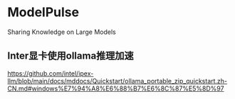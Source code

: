 # ModelPulse
 Sharing Knowledge on Large Models 

## Inter显卡使用ollama推理加速
https://github.com/intel/ipex-llm/blob/main/docs/mddocs/Quickstart/ollama_portable_zip_quickstart.zh-CN.md#windows%E7%94%A8%E6%88%B7%E6%8C%87%E5%8D%97
